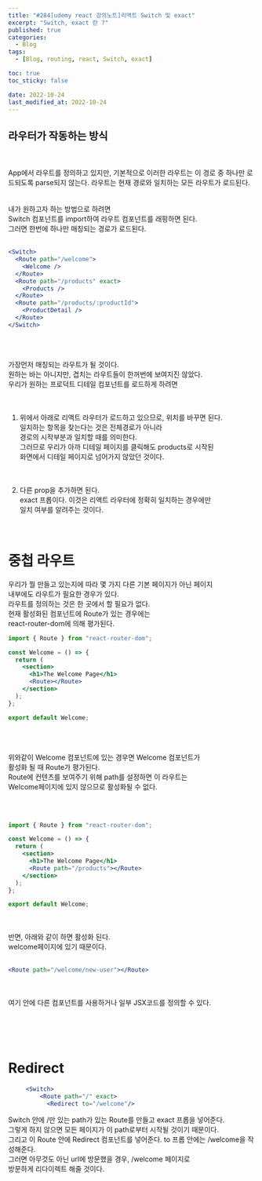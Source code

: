 ```yaml
---
title: "#284[udemy react 강의노트]리액트 Switch 및 exact"
excerpt: "Switch, exact 란 ?"
published: true
categories:
  - Blog
tags:
  - [Blog, routing, react, Switch, exact]

toc: true
toc_sticky: false

date: 2022-10-24
last_modified_at: 2022-10-24
---
```


## 라우터가 작동하는 방식

<br><br>
App에서 라우트를 정의하고 있지만,
기본적으로 이러한 라우트는 이 경로 중 하나만 로드되도록 parse되지 않는다.
라우트는 현재 경로와 일치하는 모든 라우트가 로드된다.  
<br><br>
내가 원하고자 하는 방법으로 하려면  
Switch 컴포넌트를 import하여 라우트 컴포넌트를 래핑하면 된다.  
그러면 한번에 하나만 매칭되는 경로가 로드된다.
<br><br>

```jsx
<Switch>
  <Route path="/welcome">
    <Welcome />
  </Route>
  <Route path="/products" exact>
    <Products />
  </Route>
  <Route path="/products/:productId">
    <ProductDetail />
  </Route>
</Switch>
```

<br><br>

가장먼저 매칭되는 라우트가 될 것이다.  
원하는 바는 아니지만, 겹치는 라우트들이 한꺼번에 보여지진 않았다.  
우리가 원하는 프로덕트 디테일 컴포넌트를 로드하게 하려면  
<br><br>

1. 위에서 아래로 리액트 라우터가 로드하고 있으므로, 위치를 바꾸면 된다.  
   일치하는 항목을 찾는다는 것은 전체경로가 아니라  
   경로의 시작부분과 일치할 때를 의미한다.  
   그러므로 우리가 아까 디테일 페이지를 클릭해도 products로 시작된  
   화면에서 디테일 페이지로 넘어가지 않았던 것이다.  
   <br><br>

2. 다른 prop을 추가하면 된다.  
    exact 프롭이다. 이것은 리액트 라우터에 정확히 일치하는 경우에만  
    일치 여부를 알려주는 것이다.  
   <br><br>

# 중첩 라우트

우리가 뭘 만들고 있는지에 따라 몇 가지 다른 기본 페이지가 아닌 페이지  
내부에도 라우트가 필요한 경우가 있다.  
라우트를 정의하는 것은 한 곳에서 할 필요가 없다.  
현재 활성화된 컴포넌트에 Route가 있는 경우에는  
react-router-dom에 의해 평가된다.

```jsx
import { Route } from "react-router-dom";

const Welcome = () => {
  return (
    <section>
      <h1>The Welcome Page</h1>
      <Route></Route>
    </section>
  );
};

export default Welcome;
```

<br><br>

위와같이 Welcome 컴포넌트에 있는 경우면 Welcome 컴포넌트가  
활성화 될 때 Route가 평가된다.  
Route에 컨텐츠를 보여주기 위해 path를 설정하면 이 라우트는  
Welcome페이지에 있지 않으므로 활성화될 수 없다.

<br><br>

```jsx
import { Route } from "react-router-dom";

const Welcome = () => {
  return (
    <section>
      <h1>The Welcome Page</h1>
      <Route path="/products"></Route>
    </section>
  );
};

export default Welcome;
```

<br><br>
반면, 아래와 같이 하면 활성화 된다.  
welcome페이지에 있기 때문이다.
<br><br>

```jsx
<Route path="/welcome/new-user"></Route>
```

<br><br>
여기 안에 다른 컴포넌트를 사용하거나 일부 JSX코드를 정의할 수 있다.  
<br><br>
<br><br>

# Redirect

```jsx
     <Switch>
         <Route path="/" exact>
           <Redirect to="/welcome"/>
```

Switch 안에 /만 있는 path가 있는 Route를 만들고 exact 프롭을 넣어준다.  
 그렇게 하지 않으면 모든 페이지가 이 path로부터 시작될 것이기 때문이다.  
 그리고 이 Route 안에 Redirect 컴포넌트를 넣어준다.
to 프롭 안에는 /welcome을 작성해준다.  
 그러면 아무것도 아닌 url에 방문했을 경우, /welcome 페이지로  
 방문하게 리다이렉트 해줄 것이다.
